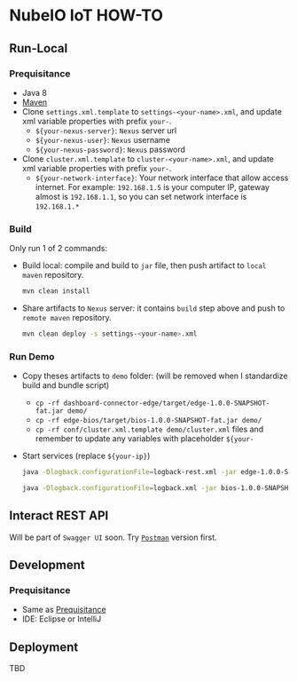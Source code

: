 # NubeIO IoT HOW-TO

## Run-Local

### Prequisitance

- Java 8
- [Maven](https://maven.apache.org/)
- Clone `settings.xml.template` to `settings-<your-name>.xml`, and update xml variable properties with prefix `your-`.
  - `${your-nexus-server}`: `Nexus` server url
  - `${your-nexus-user}`: `Nexus` username
  - `${your-nexus-password}`: `Nexus` password
- Clone `cluster.xml.template` to `cluster-<your-name>.xml`, and update xml variable properties with prefix `your-`.
  - `${your-network-interface}`: Your network interface that allow access internet. For example: `192.168.1.5` is your computer IP, gateway almost is `192.168.1.1`, so you can set network interface is `192.168.1.*`

### Build

Only run 1 of 2 commands:

- Build local: compile and build to `jar` file, then push artifact to `local maven` repository.

  ```bash
  mvn clean install
  ```

- Share artifacts to `Nexus` server: it contains `build` step above and push to `remote maven` repository.

  ```bash
  mvn clean deploy -s settings-<your-name>.xml
  ```

### Run Demo

- Copy theses artifacts to `demo` folder: (will be removed when I standardize build and bundle script)

  - `cp -rf dashboard-connector-edge/target/edge-1.0.0-SNAPSHOT-fat.jar demo/`
  - `cp -rf edge-bios/target/bios-1.0.0-SNAPSHOT-fat.jar demo/`
  - `cp -rf conf/cluster.xml.template demo/cluster.xml` files and remember to update any variables with placeholder `${your-`

- Start services (replace `${your-ip}`)

  ```bash
  java -Dlogback.configurationFile=logback-rest.xml -jar edge-1.0.0-SNAPSHOT-fat.jar -conf rest-config.json -cluster -cluster-host ${your-ip}

  java -Dlogback.configurationFile=logback.xml -jar bios-1.0.0-SNAPSHOT-fat.jar -conf bios-config.json -cluster -cluster-host ${your-ip}
  ```

## Interact REST API

Will be part of `Swagger UI` soon. Try [`Postman`](https://web.postman.co/collections/670606-552e7446-ec7e-496f-a437-541f782583a1?workspace=48db9612-bb94-4180-8ae6-cfdde440c9a9#8815e2c8-feab-4012-9a5e-48a17e6f9159) version first.

## Development

### Prequisitance

- Same as [Prequisitance](#Run-Local#Prequisitance)
- IDE: Eclipse or IntelliJ

## Deployment

TBD
